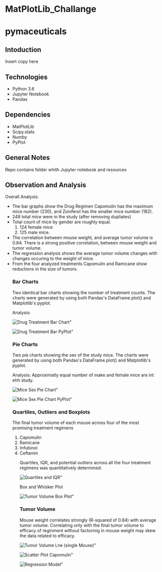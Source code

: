 # MatPlotLib_Challange

<h1>pymaceuticals</h1>

<h2>Intoduction</h2>

Insert copy here

<h2>Technologies</h2>

<ul><li>Python 3.6</li>
<li>Jupyter Notebook</li>
<li>Pandas</li></ul>

<h2>Dependencies</h2>
<ul><li>MatPlotLib</li>
<li>Scipy.stats</li>
<li>Numby</li>
<li>PyPlot</li></ul>

<h2>General Notes</h2>

Repo contains folder whith Jupyter notebook and resources


<h2>Observation and Analysis</h2>

Overall Analysis:
<ul><li>The bar graphs show the Drug Regimen Capomulin has the maximum mice number (230), and Zoniferol has the smaller mice number (182). </li>
<li>248 total mice were in the study (after removing dupliates)</li>
<li>Total count of mice by gender are roughly equal. 
    <ol><li>124 female mice</li>
    <li>125 male mice.</li></ol></Li>

<li>The correlation between mouse weight, and average tumor volume is 0.84. There is a strong positive correlation, between mouse weight and tumor volume.</li>

<li>The regression analysis shows the average tumor volume changes with changes occuring to the weight of mice. </li>

<li>From the four analyzed treatments Capomulin and Ramicane show reductions in the size of tumors.</li>

<h3>Bar Charts</h3>
Two identical bar charts showing the number of treatment counts. The charts were generated by using both Pandas's DataFrame.plot() and Matplotlib's pyplot. 

Analysis: 

![Drug Treatment Bar Chart"](https://github.com/timsamson/MatPlotLib_Challange/blob/main/images/Drug%20Treatment%20Bar%20Chart.png)

![Drug Treatment Bar PyPlot"](https://github.com/timsamson/MatPlotLib_Challange/blob/main/images/Drug%20Treatment%20Bar%20PyPlot.png)

<h3>Pie Charts</h3>
Two pie charts showing the sex of the study mice. The charts were generated by using both Pandas's DataFrame.plot() and Matplotlib's pyplot. 

Analysis: Approximatly equal number of make and female mice are int ehh study. 

![Mice Sex Pie Chart"](https://github.com/timsamson/MatPlotLib_Challange/blob/main/images/Mice%20Sex%20Pie%20Chart.png)

![Mice Sex Pie Chart PyPlot"](https://github.com/timsamson/MatPlotLib_Challange/blob/main/images/Mice%20Sex%20Pie%20Chart%20PyPlot.png)

<h3>Quartiles, Outliers and Boxplots</h3>
The final tumor volume of each mouse across four of the most promising treatment regimens
<ol><li>Capomulin</li><li> Ramicane</li><li> Infubinol</li><li>Ceftamin</li> 

Quartiles, IQR, and potential outliers across all the four treatment regimens was quantitatively determined.

![Quartiles and IQR"](https://github.com/timsamson/MatPlotLib_Challange/blob/main/images/quanitative.png)

Box and Whisker Plot

![Tumor Volume Box Plot"](https://github.com/timsamson/MatPlotLib_Challange/blob/main/images/Tumor%20Volume%20Box%20Plot.png)

<h3>Tumor Volume</h3>

Mouse weight correlates strongly (R-squared of 0.84) with average tumor volume. Correlating only with the final tumor volume to efficacy of reginment without factorinig in mouse weight may skew the data related to efficacy.

![Tumor Volume Lne (single Mouse)"](https://github.com/timsamson/MatPlotLib_Challange/blob/main/images/Tumor%20Volume%20Lne%20(single%20Mouse).png)

![Scatter Plot Capomulin"](https://github.com/timsamson/MatPlotLib_Challange/blob/main/images/Scatter%20Plot%20Capomulin.png)

![Regression Model"](https://github.com/timsamson/MatPlotLib_Challange/blob/main/images/Regression.png)

